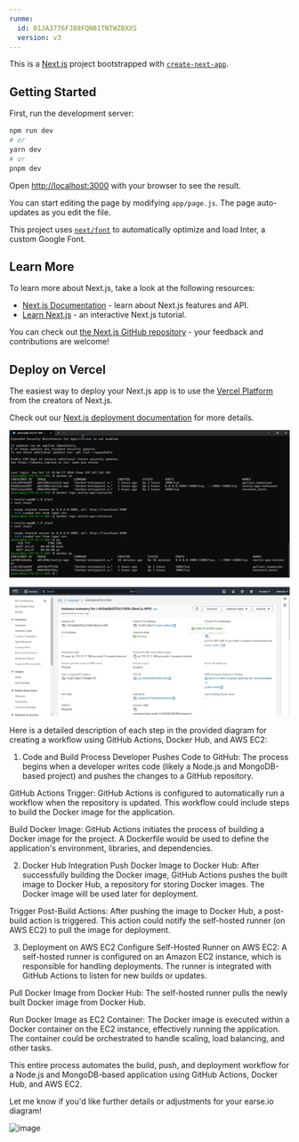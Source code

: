 ```yaml
---
runme:
  id: 01JA3776FJ88FQN81TNTWZBXXS
  version: v3
---
```


This is a [Next.js](https://nextjs.org/) project bootstrapped with [`create-next-app`](https://github.com/vercel/next.js/tree/canary/packages/create-next-app).

## Getting Started

First, run the development server:

```bash {"id":"01JA3776FJ88FQN81TNQAF0SGE"}
npm run dev
# or
yarn dev
# or
pnpm dev
```

Open [http://localhost:3000](http://localhost:3000) with your browser to see the result.

You can start editing the page by modifying `app/page.js`. The page auto-updates as you edit the file.

This project uses [`next/font`](https://nextjs.org/docs/basic-features/font-optimization) to automatically optimize and load Inter, a custom Google Font.

## Learn More

To learn more about Next.js, take a look at the following resources:

- [Next.js Documentation](https://nextjs.org/docs) - learn about Next.js features and API.
- [Learn Next.js](https://nextjs.org/learn) - an interactive Next.js tutorial.

You can check out [the Next.js GitHub repository](https://github.com/vercel/next.js/) - your feedback and contributions are welcome!

## Deploy on Vercel

The easiest way to deploy your Next.js app is to use the [Vercel Platform](https://vercel.com/new?utm_medium=default-template&filter=next.js&utm_source=create-next-app&utm_campaign=create-next-app-readme) from the creators of Next.js.

Check out our [Next.js deployment documentation](https://nextjs.org/docs/deployment) for more details.

![alt text](image.png)

![alt text](image-1.png)

Here is a detailed description of each step in the provided diagram for creating a workflow using GitHub Actions, Docker Hub, and AWS EC2:

1. Code and Build Process
Developer Pushes Code to GitHub: The process begins when a developer writes code (likely a Node.js and MongoDB-based project) and pushes the changes to a GitHub repository.

GitHub Actions Trigger: GitHub Actions is configured to automatically run a workflow when the repository is updated. This workflow could include steps to build the Docker image for the application.

Build Docker Image: GitHub Actions initiates the process of building a Docker image for the project. A Dockerfile would be used to define the application's environment, libraries, and dependencies.

2. Docker Hub Integration
Push Docker Image to Docker Hub: After successfully building the Docker image, GitHub Actions pushes the built image to Docker Hub, a repository for storing Docker images. The Docker image will be used later for deployment.

Trigger Post-Build Actions: After pushing the image to Docker Hub, a post-build action is triggered. This action could notify the self-hosted runner (on AWS EC2) to pull the image for deployment.

3. Deployment on AWS EC2
Configure Self-Hosted Runner on AWS EC2: A self-hosted runner is configured on an Amazon EC2 instance, which is responsible for handling deployments. The runner is integrated with GitHub Actions to listen for new builds or updates.

Pull Docker Image from Docker Hub: The self-hosted runner pulls the newly built Docker image from Docker Hub.

Run Docker Image as EC2 Container: The Docker image is executed within a Docker container on the EC2 instance, effectively running the application. The container could be orchestrated to handle scaling, load balancing, and other tasks.

This entire process automates the build, push, and deployment workflow for a Node.js and MongoDB-based application using GitHub Actions, Docker Hub, and AWS EC2.

Let me know if you'd like further details or adjustments for your earse.io diagram!



![image](https://github.com/user-attachments/assets/ac86dfac-f1c3-489e-9f0a-9f7974bf7213)



